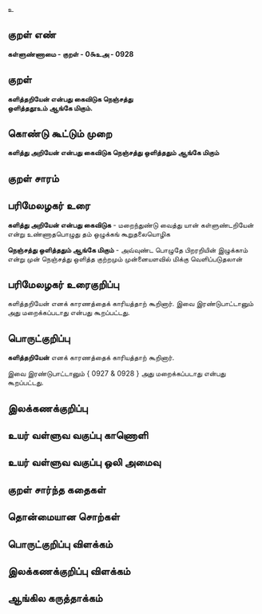 உ

## குறள் எண் 

**கள்ளுண்ணாமை - குறள் - 0௯உஅ - 0928**

## குறள் 

**களித்தறியேன் என்பது கைவிடுக நெஞ்சத்து  
ஒளித்ததூஉம் ஆங்கே மிகும்.** 

## கொண்டு கூட்டும் முறை

**களித்து அறியேன் என்பது கைவிடுக நெஞ்சத்து ஒளித்ததும் ஆங்கே மிகும்**

## குறள் சாரம் 


## பரிமேலழகர் உரை

**களித்து அறியேன் என்பது கைவிடுக** - மறைந்துண்டு வைத்து யான் கள்ளுண்டறியேன் என்று உண்ணாதபொழுது தம் ஒழுக்கங் கூறுதலையொழிக 

**நெஞ்சத்து ஒளித்ததும் ஆங்கே மிகும்** - அவ்வுண்ட பொழுதே பிறரறியின் இழுக்காம் என்று முன் நெஞ்சத்து ஒளித்த குற்றமும் முன்னையளவில் மிக்கு வெளிப்படுதலான்

## பரிமேலழகர் உரைகுறிப்பு   

களித்தறியேன் எனக் காரணத்தைக் காரியத்தாற் கூறினார். இவை இரண்டுபாட்டானும் அது மறைக்கப்படாது என்பது கூறப்பட்டது.

## பொருட்குறிப்பு 

**களித்தறியேன்** எனக் காரணத்தைக் காரியத்தாற் கூறினார். 

இவை இரண்டுபாட்டானும் { 0927 & 0928 } அது மறைக்கப்படாது என்பது கூறப்பட்டது.

## இலக்கணக்குறிப்பு  


## உயர் வள்ளுவ வகுப்பு காணொளி


## உயர் வள்ளுவ வகுப்பு ஒலி அமைவு 

 
## குறள் சார்ந்த கதைகள் 


## தொன்மையான சொற்கள்


## பொருட்குறிப்பு விளக்கம்


## இலக்கணக்குறிப்பு விளக்கம்


## ஆங்கில கருத்தாக்கம் 


